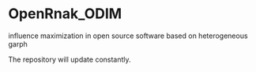 # OpenRnak_ODIM
influence maximization in open source software based on heterogeneous garph

The repository will update constantly.
